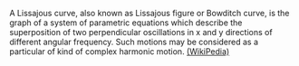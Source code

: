 <p>
A Lissajous curve, also known as Lissajous figure or Bowditch curve, is the graph of a system of parametric equations which describe the superposition of two perpendicular oscillations in x and y directions of different angular frequency. Such motions may be considered as a particular of kind of complex harmonic motion. <a href="https://en.wikipedia.org/wiki/Lissajous_curve">(WikiPedia)</a>
</p>
